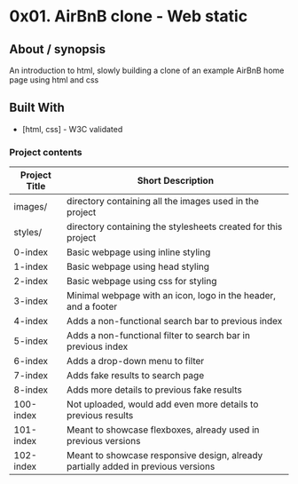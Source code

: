 # 0x01. AirBnB clone - Web static

## About / synopsis
An introduction to html, slowly building a clone of an example AirBnB home page using html and css

## Built With

* [html, css] - W3C validated

### Project contents

| Project Title | Short Description |
| --- | --- |
|images/|directory containing all the images used in the project|
|styles/|directory containing the stylesheets created for this project|
|0-index|Basic webpage using inline styling|
|1-index|Basic webpage using head styling|
|2-index|Basic webpage using css for styling|
|3-index|Minimal webpage with an icon, logo in the header, and a footer|
|4-index|Adds a non-functional search bar to previous index|
|5-index|Adds a non-functional filter to search bar in previous index|
|6-index|Adds a drop-down menu to filter|
|7-index|Adds fake results to search page|
|8-index|Adds more details to previous fake results|
|100-index|Not uploaded, would add even more details to previous results|
|101-index|Meant to showcase flexboxes, already used in previous versions|
|102-index|Meant to showcase responsive design, already partially added in previous versions|
